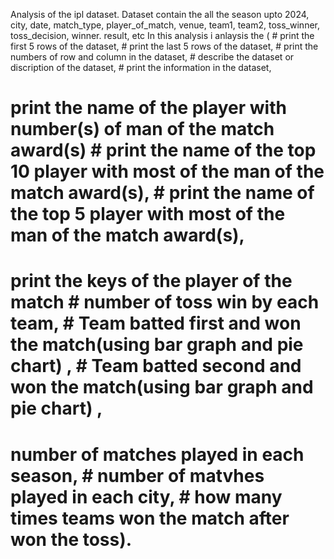 Analysis of the ipl dataset. Dataset contain the all the season upto 2024,	city, date,	match_type,	player_of_match,	venue,	team1,	team2,	toss_winner,	toss_decision,	winner.	result, etc
In this analysis i anlaysis the
( # print the first 5 rows of the dataset, # print the last 5 rows of the dataset, # print the numbers of row and column in the dataset, # describe the dataset or discription of the dataset, # print the information in the dataset, 
# print the name of the player with number(s) of man of the match award(s) # print the name of the top 10 player with most of the man of the match award(s), # print the name of the top 5 player with most of the man of the match award(s), 
# print the keys of the player of the match # number of toss win by each team, # Team batted first and won the match(using bar graph and pie chart) , # Team batted second and won the match(using bar graph and pie chart) ,
# number of matches played in each season, # number of matvhes played in each city, # how many times teams won the match after won the toss).
